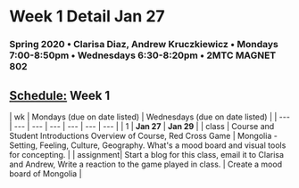 # Week 1 Detail Jan 27

### Spring 2020 • Clarisa Diaz, Andrew Kruczkiewicz • Mondays 7:00-8:50pm • Wednesdays 6:30-8:20pm • 2MTC MAGNET 802

## [Schedule:](./) Week 1

| wk | Mondays \(due on date listed\) | Wednesdays \(due on date listed\) |
| --- | --- | --- | --- | --- | --- | --- |
| 1 | **Jan 27** | **Jan 29** |
| class | Course and Student Introductions Overview of Course, Red Cross Game | Mongolia - Setting, Feeling, Culture, Geography. What's a mood board and visual tools for concepting. |
| assignment| Start a blog for this class, email it to Clarisa and Andrew, Write a reaction to the game played in class.  |  Create a mood board of Mongolia | 

